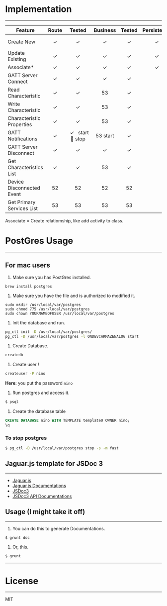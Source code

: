 # Implementation
---
Feature                   | Route     | Tested  | Business | Tested | Persistence | Tested
------------------------- | :-------: | :-----: | :---: | :---: | :-----: | :-:
Create New                 | ✓         | ✓       | ✓     | ✓     | ✓       | See notes
Update Existing          | ✓         | ✓       | ✓     | ✓     | ✓       |
Associate*                | ✓         | ✓       | ✓     | ✓     | ✓       |
GATT Server Connect       | ✓         | ✓       | ✓     | ✓     |         |
Read Characteristic       | ✓         | ✓       | 53    | ✓ |
Write Characteristic      | ✓         | ✓       | 53    | ✓ |
Characteristic Properties | ✓         | ✓       | 53    | ✓     |         |
GATT Notifications        | ✓         | &nbsp;&nbsp;✓&nbsp;&nbsp;&nbsp;start <br/> :construction_worker: stop|  53 start  | ✓ |
GATT Server Disconnect    | ✓         | ✓       | ✓     | ✓     |         |
Get Characteristics List  | ✓         | ✓       | 53    | ✓     |         |
Device Disconnected Event | 52        | 52      | 52    | 52    |         |
Get Primary Services List | 53        | 53      | 53    | 53    |         |

 Associate = Create relatiomship, like add activity to class.

# PostGres Usage
---------------

## For mac users

1. Make sure you has PostGres installed.
```
brew install postgres
```
1. Make sure you have the file and is authorized to modified it.
```
sudo mkdir /usr/local/var/postgres
sudo chmod 775 /usr/local/var/postgres
sudo chown YOURNAMEOFUSER /usr/local/var/postgres
```
1. Init the database and run.

```bash
pg_ctl init -D /usr/local/var/postgres/
pg_ctl -D /usr/local/var/postgres -l ONDEVCARMAZENALOG start
```
1. Create Database.

```bash
createdb
```

1. Create user !

```bash
createuser -P nino
```
**Here:** you put the password `nino`

1. Run postgres and access it.

```bash
$ psql
```

1. Create the database table

```sql
CREATE DATABASE nino WITH TEMPLATE template0 OWNER nino;
\q
```

### To stop postgres

```bash
$ pg_ctl -D /usr/local/var/postgres stop -s -m fast
```

## Jaguar.js template for JSDoc 3
---
- [Jaguar.js](http://davidshimjs.github.io/jaguarjs)
- [Jaguar.js Documentations](http://davidshimjs.github.io/jaguarjs/doc)
- [JSDoc3](https://github.com/jsdoc3/jsdoc)
- [JSDoc3 API Documentations](http://usejsdoc.org)

## Usage (I might take it off)
---
1. You can do this to generate Documentations.

```bash
$ grunt doc
```

1. Or, this.

```bash
$ grunt
```

---


# License
---
MIT
